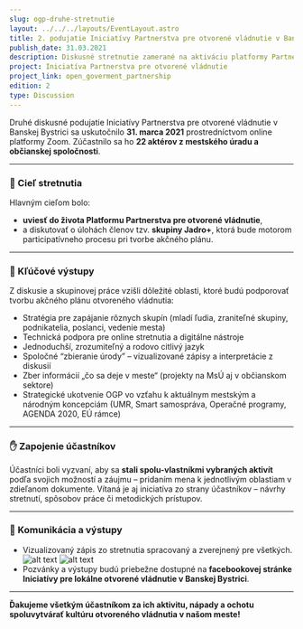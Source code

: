 ```yaml
---
slug: ogp-druhe-stretnutie
layout: ../../../layouts/EventLayout.astro
title: 2. podujatie Iniciatívy Partnerstva pre otvorené vládnutie v Banskej Bystrici
publish_date: 31.03.2021
description: Diskusné stretnutie zamerané na aktiváciu platformy Partnerstva pre otvorené vládnutie a na definovanie úloh pre členov skupiny „Jadro+“.
project: Iniciatíva Partnerstva pre otvorené vládnutie
project_link: open_goverment_partnership
edition: 2
type: Discussion
---
```


Druhé diskusné podujatie Iniciatívy Partnerstva pre otvorené vládnutie v Banskej Bystrici sa uskutočnilo **31. marca 2021** prostredníctvom online platformy Zoom. Zúčastnilo sa ho **22 aktérov z mestského úradu a občianskej spoločnosti**.

---

### 🎯 Cieľ stretnutia

Hlavným cieľom bolo:
- **uviesť do života Platformu Partnerstva pre otvorené vládnutie**,
- a diskutovať o úlohách členov tzv. **skupiny Jadro+**, ktorá bude motorom participatívneho procesu pri tvorbe akčného plánu.

---

### 🧩 Kľúčové výstupy

Z diskusie a skupinovej práce vzišli dôležité oblasti, ktoré budú podporovať tvorbu akčného plánu otvoreného vládnutia:

- Stratégia pre zapájanie rôznych skupín (mladí ľudia, zraniteľné skupiny, podnikatelia, poslanci, vedenie mesta)
- Technická podpora pre online stretnutia a digitálne nástroje
- Jednoduchší, zrozumiteľný a rodovo citlivý jazyk
- Spoločné “zbieranie úrody” – vizualizované zápisy a interpretácie z diskusií
- Zber informácií „čo sa deje v meste“ (projekty na MsÚ aj v občianskom sektore)
- Strategické ukotvenie OGP vo vzťahu k aktuálnym mestským a národným koncepciám (UMR, Smart samospráva, Operačné programy, AGENDA 2020, EÚ rámce)

---

### ✋ Zapojenie účastníkov

Účastníci boli vyzvaní, aby sa **stali spolu-vlastníkmi vybraných aktivít** podľa svojich možností a záujmu – pridaním mena k jednotlivým oblastiam v zdieľanom dokumente. Vítaná je aj iniciatíva zo strany účastníkov – návrhy stretnutí, spôsobov práce či metodických prístupov.

---

### 📢 Komunikácia a výstupy

- Vizualizovaný zápis zo stretnutia spracovaný a zverejnený pre všetkých.
![alt text](Čo-je-otvorené-vládnutie-2-stretnutie.jpg) 
![alt text](Grafický-zápis-2-stretnutia.jpg)
- Pozvánky a výstupy budú priebežne dostupné na **facebookovej stránke Iniciatívy pre lokálne otvorené vládnutie v Banskej Bystrici**.
---

**Ďakujeme všetkým účastníkom za ich aktivitu, nápady a ochotu spoluvytvárať kultúru otvoreného vládnutia v našom meste!**


